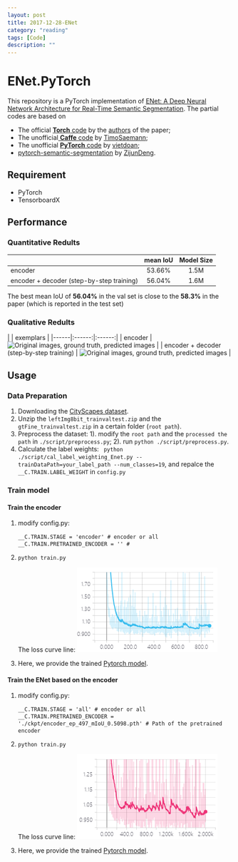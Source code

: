 ```yaml
---
layout: post
title: 2017-12-28-ENet
category: "reading"
tags: [Code]
description: ""
---
```

# ENet.PyTorch
This repository is a PyTorch implementation of [ENet: A Deep Neural Network Architecture for Real-Time Semantic Segmentation](https://arxiv.org/abs/1606.02147). 
The partial codes are based on 
- The official [**Torch** code](https://github.com/e-lab/ENet-training) by the [authors](https://github.com/e-lab) of the paper;
- The unofficial[ **Caffe** code](https://github.com/TimoSaemann/ENet) by [TimoSaemann](https://github.com/TimoSaemann);
- The unofficial [**PyTorch** code](https://github.com/vietdoan/Enet_Pytorch) by [vietdoan](https://github.com/vietdoan);
- [pytorch-semantic-segmentation](https://github.com/ZijunDeng/pytorch-semantic-segmentation) by [ZijunDeng](https://github.com/ZijunDeng).

## Requirement
- PyTorch
- TensorboardX

## Performance
### Quantitative Redults
|   | mean IoU | Model Size|
|------|:------:|:------:|
| encoder     | 53.66% | 1.5M|
| encoder + decoder (step-by-step training) | 56.04% | 1.6M|

The best mean IoU of **56.04%** in the val set is close to the **58.3%** in the paper (which is reported in the test set)

### Qualitative  Redults
|   | exemplars | 
|------|:------:|:------:|
| encoder     |![Original images, ground truth, predicted images][1] | 
| encoder + decoder (step-by-step training) | ![Original images, ground truth, predicted images][2] | 

## Usage

### Data Preparation

1. Downloading the [CityScapes dataset](https://www.cityscapes-dataset.com/).
2. Unzip the ```leftImg8bit_trainvaltest.zip``` and the ```gtFine_trainvaltest.zip``` in a certain folder (```root path```).
3. Preprocess the dataset: 
	1). modify the ```root path``` and the ```processed the path``` in ```./script/preprocess.py```;
	2). run ```python ./script/preprocess.py```.
4. Calculate the label weights: ``` python ./script/cal_label_weighting_Enet.py --trainDataPath=your_label_path --num_classes=19```, and repalce the ```__C.TRAIN.LABEL_WEIGHT``` in ```config.py```

### Train model

#### Train the encoder
1. modify config.py:
	```
	__C.TRAIN.STAGE = 'encoder' # encoder or all
	__C.TRAIN.PRETRAINED_ENCODER = '' # 
	```
2. ```python train.py```

	The loss curve line:
	![enter description here][3]
3. Here, we provide the trained [Pytorch model](./ckpt/encoder_ep_497_mIoU_0.5098.pth).

#### Train the ENet based on the encoder
1. modify config.py:
	```
	__C.TRAIN.STAGE = 'all' # encoder or all
	__C.TRAIN.PRETRAINED_ENCODER = './ckpt/encoder_ep_497_mIoU_0.5098.pth' # Path of the pretrained encoder
	```
2. ```python train.py```

	The loss curve line:
	![enter description here][4]
3. Here, we provide the trained [Pytorch model](./ckpt/all_ep_1219_mIoU_0.5324.pth).


  [1]: ./images/1514871757088.jpg
  [2]: ./images/1514871870015.jpg
  [3]: ./images/1514873029686.jpg
  [4]: ./images/1514873238074.jpg